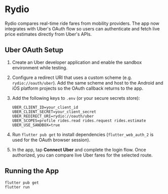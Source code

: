# Rydio

Rydio compares real-time ride fares from mobility providers. The app now
integrates with Uber's OAuth flow so users can authenticate and fetch live
price estimates directly from Uber's APIs.

## Uber OAuth Setup

1. Create an Uber developer application and enable the sandbox environment
	while testing.
2. Configure a redirect URI that uses a custom scheme (e.g.
	`rydio://oauth/uber`). Add the same scheme and host
	to the Android and iOS platform projects so the OAuth callback returns
	to the app.
3. Add the following keys to `.env` (or your secure secrets store):

	```env
	UBER_CLIENT_ID=your_client_id
	UBER_CLIENT_SECRET=your_client_secret
	UBER_REDIRECT_URI=rydio://oauth/uber
	UBER_SCOPES=profile rides.read rides.request rides.estimate
	UBER_USE_SANDBOX=true
	```

4. Run `flutter pub get` to install dependencies (`flutter_web_auth_2` is used
	for the OAuth browser session).
5. In the app, tap **Connect Uber** and complete the login flow. Once
	authorized, you can compare live Uber fares for the selected route.

## Running the App

```bash
flutter pub get
flutter run
```
